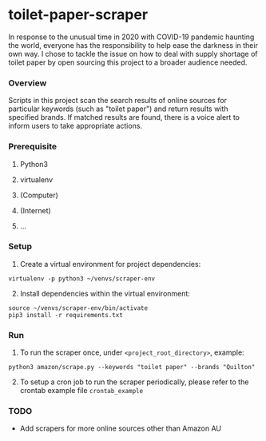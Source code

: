 # toilet-paper-scraper


In response to the unusual time in 2020 with COVID-19 pandemic haunting the world, everyone has the responsibility to help ease the darkness in their own way. I chose to tackle the issue on how to deal with supply shortage of toilet paper by open sourcing this project to a broader audience needed. 


### Overview

Scripts in this project scan the search results of online sources for particular keywords (such as "toilet paper") and return results with specified brands. If matched results are found, there is a voice alert to inform users to take appropriate actions. 


### Prerequisite

1. Python3

2. virtualenv

3. (Computer)

4. (Internet)

5. ...


### Setup 

1. Create a virtual environment for project dependencies:

```
virtualenv -p python3 ~/venvs/scraper-env
```

2. Install dependencies within the virtual environment:

```
source ~/venvs/scraper-env/bin/activate
pip3 install -r requirements.txt
```


### Run

1. To run the scraper once, under `<project_root_directory>`, example:

```
python3 amazon/scrape.py --keywords "toilet paper" --brands "Quilton"
```

2. To setup a cron job to run the scraper periodically, please refer to the crontab example file `crontab_example`


### TODO

- Add scrapers for more online sources other than Amazon AU
